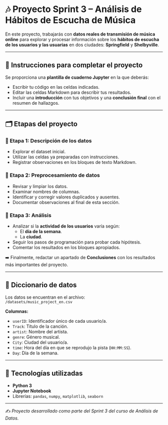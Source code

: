# 🎶 Proyecto Sprint 3 – Análisis de Hábitos de Escucha de Música

En este proyecto, trabajarás con **datos reales de transmisión de música online** para explorar y procesar información sobre los **hábitos de escucha de los usuarios y las usuarias** en dos ciudades: **Springfield** y **Shelbyville**.

---

## 📑 Instrucciones para completar el proyecto
Se proporciona una **plantilla de cuaderno Jupyter** en la que deberás:
- Escribir tu código en las celdas indicadas.
- Editar las celdas Markdown para describir tus resultados.
- Incluir una **introducción** con tus objetivos y una **conclusión final** con el resumen de hallazgos.

---

## 🗂️ Etapas del proyecto

### 🔹 Etapa 1: Descripción de los datos
- Explorar el dataset inicial.  
- Utilizar las celdas ya preparadas con instrucciones.  
- Registrar observaciones en los bloques de texto Markdown.  

### 🔹 Etapa 2: Preprocesamiento de datos
- Revisar y limpiar los datos.  
- Examinar nombres de columnas.  
- Identificar y corregir valores duplicados y ausentes.  
- Documentar observaciones al final de esta sección.  

### 🔹 Etapa 3: Análisis
- Analizar si la **actividad de los usuarios** varía según:
  - El **día de la semana**.  
  - La **ciudad**.  
- Seguir los pasos de programación para probar cada hipótesis.  
- Comentar los resultados en los bloques apropiados.  

➡️ Finalmente, redactar un apartado de **Conclusiones** con los resultados más importantes del proyecto.  

---

## 📂 Diccionario de datos
Los datos se encuentran en el archivo:  
`/datasets/music_project_en.csv`

**Columnas:**
- `userID`: Identificador único de cada usuario/a.  
- `Track`: Título de la canción.  
- `artist`: Nombre del artista.  
- `genre`: Género musical.  
- `City`: Ciudad del usuario/a.  
- `time`: Hora del día en que se reprodujo la pista (`HH:MM:SS`).  
- `Day`: Día de la semana.  

---

## 🚀 Tecnologías utilizadas
- **Python 3**  
- **Jupyter Notebook**  
- Librerías: `pandas`, `numpy`, `matplotlib`, `seaborn`  

---

✍️ *Proyecto desarrollado como parte del Sprint 3 del curso de Análisis de Datos.*
